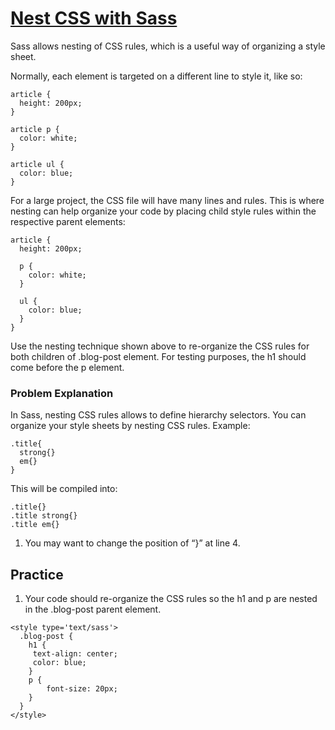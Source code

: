 # [Nest CSS with Sass](https://www.freecodecamp.org/learn/front-end-development-libraries/sass/nest-css-with-sass)

Sass allows nesting of CSS rules, which is a useful way of organizing a style sheet.

Normally, each element is targeted on a different line to style it, like so:

```
article {
  height: 200px;
}

article p {
  color: white;
}

article ul {
  color: blue;
}
```

For a large project, the CSS file will have many lines and rules. This is where nesting can help organize your code by placing child style rules within the respective parent elements:

```
article {
  height: 200px;

  p {
    color: white;
  }

  ul {
    color: blue;
  }
}
```

Use the nesting technique shown above to re-organize the CSS rules for both children of .blog-post element. For testing purposes, the h1 should come before the p element.

### Problem Explanation
In Sass, nesting CSS rules allows to define hierarchy selectors.
You can organize your style sheets by nesting CSS rules.
Example:

```
.title{
  strong{}
  em{}
}
```

This will be compiled into:

```
.title{}
.title strong{}
.title em{}
```

1. You may want to change the position of “}” at line 4.

## Practice
1. Your code should re-organize the CSS rules so the h1 and p are nested in the .blog-post parent element.


```
<style type='text/sass'>
  .blog-post { 
    h1 {
     text-align: center;
     color: blue;
    }
    p {
        font-size: 20px;
    } 
  }  
</style>
```